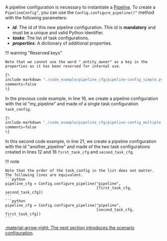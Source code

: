 A pipeline configuration is necessary to instantiate a [Pipeline](../concepts/pipeline.md). To create a
`PipelineConfig^`, you can use the `Config.configure_pipeline()^` method with the following parameters:

- _**id**_: The id of this new pipeline configuration. This id is **mandatory** and must be a unique and valid Python
  identifier.
- _**tasks**_: The list of task configurations.
- _**properties**_: A dictionary of additional properties.

!!! warning "Reserved keys"

    Note that we cannot use the word "_entity_owner" as a key in the properties as it has been reserved for internal use.

```python linenums="1"
{%
include-markdown "./code_example/pipeline_cfg/pipeline-config_simple.py"
comments=false
%}
```

In the previous code example, in line 16, we create a pipeline configuration with the id "my_pipeline" and made of a
single task configuration `task_config`.

```python linenums="1"
{%
include-markdown "./code_example/pipeline_cfg/pipeline-config_multiple.py"
comments=false
%}
```

In this second code example, in line 21, we create a pipeline configuration with the id "another_pipeline" and made
of the two task configurations created in lines 12 and 16 `first_task_cfg` and `second_task_cfg`.

!!! note

    Note that the order of the task_config in the list does not matter. The following lines are equivalent.
    ```python
    pipeline_cfg = Config.configure_pipeline("pipeline",
                                             [first_task_cfg, second_task_cfg])
    ```
    ```python
    pipeline_cfg = Config.configure_pipeline("pipeline",
                                             [second_task_cfg, first_task_cfg])
    ```

[:material-arrow-right: The next section introduces the scenario configuration](scenario-config.md).

